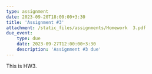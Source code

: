 ```yaml
---
type: assignment
date: 2023-09-20T18:00:00+3:30
title: 'Assignment #3'
attachment: /static_files/assignments/Homework  3.pdf
due_event: 
    type: due
    date: 2023-09-27T12:00:00+3:30
    description: 'Assignment #3 due'
---
```

This is HW3.
